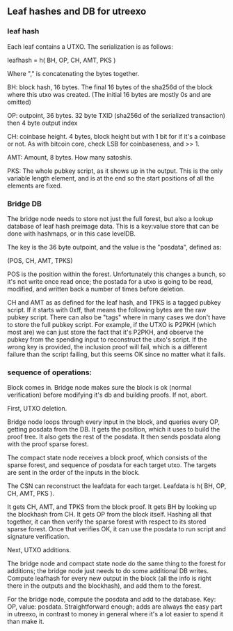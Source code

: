 ## Leaf hashes and DB for utreexo


### leaf hash

Each leaf contains a UTXO.  The serialization is as follows:

leafhash = h( BH, OP, CH, AMT, PKS )

Where "," is concatenating the bytes together.  

BH:  block hash, 16 bytes.  The final 16 bytes of the sha256d of the block where this utxo was created.  (The initial 16 bytes are mostly 0s and are omitted) 

OP: outpoint, 36 bytes.  32 byte TXID (sha256d of the serialized transaction) then 4 byte output index

CH: coinbase height.  4 bytes, block height but with 1 bit for if it's a coinbase or not.  As with bitcoin core, check LSB for coinbaseness, and >> 1.

AMT: Amount, 8 bytes.  How many satoshis.

PKS: The whole pubkey script, as it shows up in the output.  This is the only variable length element, and is at the end so the start positions of all the elements are fixed.

### Bridge DB

The bridge node needs to store not just the full forest, but also a lookup database of leaf hash preimage data.  This is a key:value store that can be 
done with hashmaps, or in this case levelDB. 

The key is the 36 byte outpoint, and the value is the "posdata", defined as:

(POS, CH, AMT, TPKS)

POS is the position within the forest.  Unfortunately this changes a bunch, so it's not write once read once; the postada for a utxo is going to be read, modified, and written back a number of times before deletion.

CH and AMT as as defined for the leaf hash, and TPKS is a tagged pubkey script.  If it starts with 0xff, that means the following bytes are the raw 
pubkey script.  There can also be "tags" where in many cases we don't have to store the full pubkey script.  For example, if the UTXO is P2PKH (which most 
are) we can just store the fact that it's P2PKH, and observe the pubkey from the spending input to reconstruct the utxo's script.  If the wrong key is 
provided, the inclusion proof will fail, which is a different failure than the script failing, but this seems OK since no matter what it fails.

### sequence of operations:

Block comes in.  Bridge node makes sure the block is ok (normal verification) before modifying it's db and building proofs.  If not, abort.

First, UTXO deletion.

Bridge node loops through every input in the block, and queries every OP, getting posdata from the DB.  It gets the position, which it uses to build the proof tree.  It also gets the rest of the posdata.  It then sends posdata along with the proof sparse forest.

The compact state node receives a block proof, which consists of the sparse forest, and sequence of posdata for each target utxo.  The targets are sent in the order of the inputs in the block.

The CSN can reconstruct the leafdata for each target.  Leafdata is h( BH, OP, CH, AMT, PKS ).  

It gets CH, AMT, and TPKS from the block proof.  It gets BH by looking up the blockhash from CH.  It gets OP from the block itself.  Hashing all that together, it can then verify the sparse forest with respect to its stored sparse forest.  Once that verifies OK, it can use the posdata to run script and signature verification.

Next, UTXO additions.

The bridge node and compact state node do the same thing to the forest for additions; the bridge node just needs to do some additional DB writes.  Compute leafhash for every new output in the block (all the info is right there in the outputs and the blockhash), and add them to the forest.

For the bridge node, compute the posdata and add to the database.  Key: OP, value: posdata.  Straightforward enough; adds are always the easy part in utreexo, in contrast to money in general where it's a lot easier to spend it than make it.
